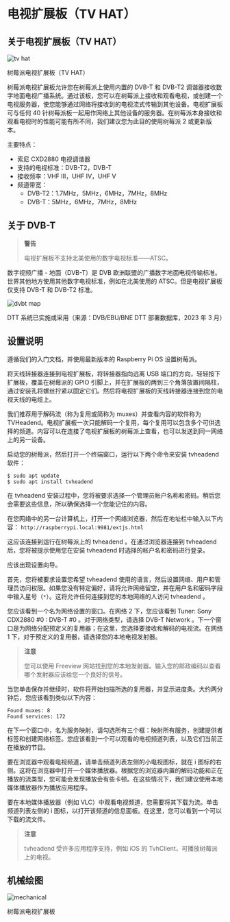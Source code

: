 # 电视扩展板（TV HAT）


## 关于电视扩展板（TV HAT）

![tv hat](https://www.raspberrypi.com/documentation/accessories/images/tv-hat.jpg)

树莓派电视扩展板（TV HAT）

树莓派电视扩展板允许您在树莓派上使用内置的 DVB-T 和 DVB-T2 调谐器接收数字地面电视广播系统。通过该板，您可以在树莓派上接收和观看电视，或创建一个电视服务器，使您能够通过网络将接收到的电视流式传输到其他设备。电视扩展板可与任何 40 针树莓派板一起用作网络上其他设备的服务器。在树莓派本身接收和观看电视时的性能可能有所不同，我们建议您为此目的使用树莓派 2 或更新版本。

 主要特点：

* 索尼 CXD2880 电视调谐器
* 支持的电视标准：DVB-T2，DVB-T
* 接收频率：VHF III，UHF IV，UHF V
* 频道带宽：
  * DVB-T2：1.7MHz，5MHz，6MHz，7MHz，8MHz
  * DVB-T：5MHz，6MHz，7MHz，8MHz

## 关于 DVB-T

>**警告**
>
>电视扩展板不支持北美使用的数字电视标准——ATSC。


数字视频广播 - 地面（DVB-T）是 DVB 欧洲联盟的广播数字地面电视传输标准。世界其他地方使用其他数字电视标准，例如在北美使用的 ATSC。但是电视扩展板仅支持 DVB-T 和 DVB-T2 标准。

![dvbt map](https://www.raspberrypi.com/documentation/accessories/images/dvbt-map.png)

DTT 系统已实施或采用（来源：DVB/EBU/BNE DTT 部署数据库，2023 年 3 月）

## 设置说明

遵循我们的入门文档，并使用最新版本的 Raspberry Pi OS 设置树莓派。

将天线转接器连接到电视扩展板，将转接器指向远离 USB 端口的方向，轻轻按下扩展板，覆盖在树莓派的 GPIO 引脚上，并在扩展板的两到三个角落放置间隔柱，通过安装孔将螺丝拧紧以固定它们。然后将电视扩展板的天线转接器连接到您的电视天线的电缆上。

我们推荐用于解码流（称为复用或简称为 muxes）并查看内容的软件称为 TVHeadend。电视扩展板一次只能解码一个复用，每个复用可以包含多个可供选择的频道。内容可以在连接了电视扩展板的树莓派上查看，也可以发送到同一网络上的另一设备。

启动您的树莓派，然后打开一个终端窗口，运行以下两个命令来安装 tvheadend 软件：

```
$ sudo apt update
$ sudo apt install tvheadend
```

在 tvheadend 安装过程中，您将被要求选择一个管理员帐户名称和密码。稍后您会需要这些信息，所以确保选择一个您能记住的内容。

在您网络中的另一台计算机上，打开一个网络浏览器，然后在地址栏中输入以下内容： `http://raspberrypi.local:9981/extjs.html`

这应该连接到运行在树莓派上的 tvheadend 。在通过浏览器连接到 tvheadend 后，您将被提示使用您在安装 tvheadend 时选择的帐户名和密码进行登录。

应该出现设置向导。

首先，您将被要求设置您希望 tvheadend 使用的语言，然后设置网络、用户和管理员访问权限。如果您没有特定偏好，请将允许网络留空，并在用户名和密码字段中输入星号（`*`）。这将允许任何连接到您的本地网络的人访问 tvheadend 。

您应该看到一个名为网络设置的窗口。在网络 2 下，您应该看到 Tuner: Sony CDX2880 #0 : DVB-T #0 。对于网络类型，请选择 DVB-T Network 。下一个窗口是为网络分配预定义的复用器；在这里，您选择要接收和解码的电视流。在网络 1 下，对于预定义的复用器，请选择您的本地电视发射器。

>**注意**
>
>您可以使用 Freeview 网站找到您的本地发射器。输入您的邮政编码以查看哪个发射器应该给您一个良好的信号。 

当您单击保存并继续时，软件将开始扫描所选的复用器，并显示进度条。大约两分钟后，您应该看到类似以下内容：

```
Found muxes: 8
Found services: 172
```

在下一个窗口中，名为服务映射，请勾选所有三个框：映射所有服务，创建提供者标签和创建网络标签。您应该看到一个可以观看的电视频道列表，以及它们当前正在播放的节目。

要在浏览器中观看电视频道，请单击频道列表左侧的小电视图标，就在 i 图标的右侧。这将在浏览器中打开一个媒体播放器。根据您的浏览器内置的解码功能和正在播放的流类型，您可能会发现播放会有些卡顿。在这些情况下，我们建议使用本地媒体播放器作为播放应用程序。

要在本地媒体播放器（例如 VLC）中观看电视频道，您需要将其下载为流。单击频道列表左侧的 i 图标，以打开该频道的信息面板。在这里，您可以看到一个可以下载的流文件。

>**注意**
>
>tvheadend 受许多应用程序支持，例如 iOS 的 TvhClient，可播放树莓派上的电视。

## 机械绘图

![mechanical](https://www.raspberrypi.com/documentation/accessories/images/mechanical.png)

树莓派电视扩展板
